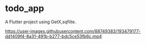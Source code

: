 # todo_app

A Flutter project using GetX,sqflite.




https://user-images.githubusercontent.com/88749383/193479177-dd1409f4-8a31-491b-b277-bdc5ce53fb6c.mp4


